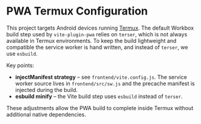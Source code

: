 # PWA Termux Configuration

This project targets Android devices running [Termux](https://termux.dev/). The default Workbox build step used by `vite-plugin-pwa` relies on `terser`, which is not always available in Termux environments. To keep the build lightweight and compatible the service worker is hand written, and instead of `terser`, we use `esbuild`.

Key points:

- **injectManifest strategy** – see `frontend/vite.config.js`. The service worker source lives in `frontend/src/sw.js` and the precache manifest is injected during the build.
- **esbuild minify** – the Vite build step uses `esbuild` instead of `terser`.

These adjustments allow the PWA build to complete inside Termux without additional native dependencies.
